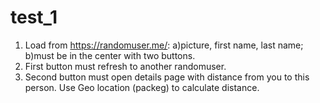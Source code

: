 # test_1

1. Load from https://randomuser.me/:
a)picture, first name, last name;
b)must be in the center with two buttons.
2. First button must refresh to another randomuser.
3. Second button must open details page
with distance from you to this person.
Use Geo location (packeg) to calculate distance.
